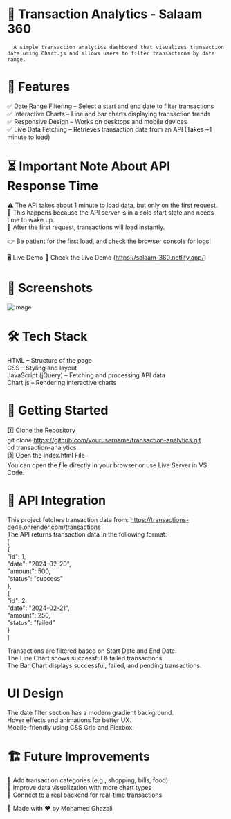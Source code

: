 # 🚀 Transaction Analytics - Salaam 360
      A simple transaction analytics dashboard that visualizes transaction data using Chart.js and allows users to filter transactions by date range.
      
# 📌 Features
✅ Date Range Filtering – Select a start and end date to filter transactions  
✅ Interactive Charts – Line and bar charts displaying transaction trends  
✅ Responsive Design – Works on desktops and mobile devices  
✅ Live Data Fetching – Retrieves transaction data from an API (Takes ~1 minute to load)  

# ⏳ Important Note About API Response Time
⚠️ The API takes about 1 minute to load data, but only on the first request.  
🔹 This happens because the API server is in a cold start state and needs time to wake up.  
🔹 After the first request, transactions will load instantly.  

👉 Be patient for the first load, and check the browser console for logs!  

🖥️ Live Demo
🔗 Check the Live Demo (https://salaam-360.netlify.app/)

# 📸 Screenshots  
![image](https://github.com/user-attachments/assets/7009866e-8730-4319-95a8-f6d4108b5142)

# 🛠️ Tech Stack  
  HTML – Structure of the page  
  CSS – Styling and layout  
  JavaScript (jQuery) – Fetching and processing API data  
  Chart.js – Rendering interactive charts  


# 🚀 Getting Started  
1️⃣ Clone the Repository  
  git clone https://github.com/yourusername/transaction-analytics.git  
  cd transaction-analytics  
2️⃣ Open the index.html File  
  You can open the file directly in your browser or use Live Server in VS Code.  


# 🔌 API Integration
This project fetches transaction data from: https://transactions-de4e.onrender.com/transactions  
The API returns transaction data in the following format:  
[  
  {  
    "id": 1,  
    "date": "2024-02-20",  
    "amount": 500,  
    "status": "success"  
  },  
  {  
    "id": 2,  
    "date": "2024-02-21",  
    "amount": 250,  
    "status": "failed"  
  }  
]  

Transactions are filtered based on Start Date and End Date.  
The Line Chart shows successful & failed transactions.  
The Bar Chart displays successful, failed, and pending transactions.  

# UI Design  
  The date filter section has a modern gradient background.  
  Hover effects and animations for better UX.  
  Mobile-friendly using CSS Grid and Flexbox.  

# 🏗️ Future Improvements  
🔹 Add transaction categories (e.g., shopping, bills, food)  
🔹 Improve data visualization with more chart types  
🔹 Connect to a real backend for real-time transactions  

🎯 Made with ❤️ by Mohamed Ghazali  

